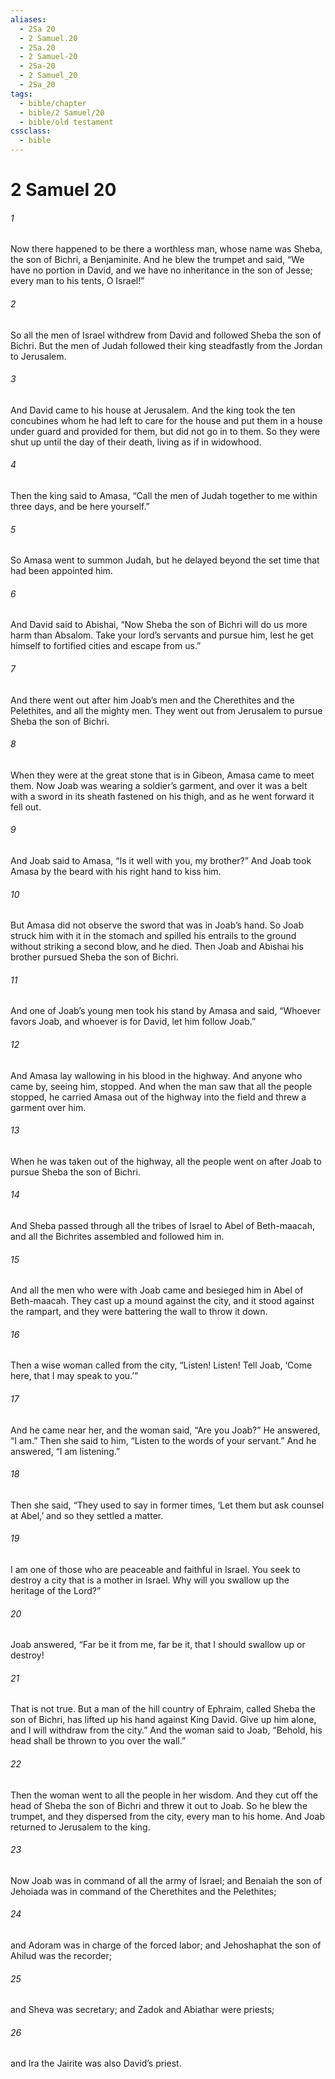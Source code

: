```yaml
---
aliases:
  - 2Sa 20
  - 2 Samuel.20
  - 2Sa.20
  - 2 Samuel-20
  - 2Sa-20
  - 2 Samuel_20
  - 2Sa_20
tags:
  - bible/chapter
  - bible/2 Samuel/20
  - bible/old testament
cssclass:
  - bible
---
```


# 2 Samuel 20

###### 1
Now there happened to be there a worthless man, whose name was Sheba, the son of Bichri, a Benjaminite. And he blew the trumpet and said, “We have no portion in David, and we have no inheritance in the son of Jesse; every man to his tents, O Israel!”
###### 2
So all the men of Israel withdrew from David and followed Sheba the son of Bichri. But the men of Judah followed their king steadfastly from the Jordan to Jerusalem.
###### 3
And David came to his house at Jerusalem. And the king took the ten concubines whom he had left to care for the house and put them in a house under guard and provided for them, but did not go in to them. So they were shut up until the day of their death, living as if in widowhood.
###### 4
Then the king said to Amasa, “Call the men of Judah together to me within three days, and be here yourself.”
###### 5
So Amasa went to summon Judah, but he delayed beyond the set time that had been appointed him.
###### 6
And David said to Abishai, “Now Sheba the son of Bichri will do us more harm than Absalom. Take your lord’s servants and pursue him, lest he get himself to fortified cities and escape from us.”
###### 7
And there went out after him Joab’s men and the Cherethites and the Pelethites, and all the mighty men. They went out from Jerusalem to pursue Sheba the son of Bichri.
###### 8
When they were at the great stone that is in Gibeon, Amasa came to meet them. Now Joab was wearing a soldier’s garment, and over it was a belt with a sword in its sheath fastened on his thigh, and as he went forward it fell out.
###### 9
And Joab said to Amasa, “Is it well with you, my brother?” And Joab took Amasa by the beard with his right hand to kiss him.
###### 10
But Amasa did not observe the sword that was in Joab’s hand. So Joab struck him with it in the stomach and spilled his entrails to the ground without striking a second blow, and he died. Then Joab and Abishai his brother pursued Sheba the son of Bichri.
###### 11
And one of Joab’s young men took his stand by Amasa and said, “Whoever favors Joab, and whoever is for David, let him follow Joab.”
###### 12
And Amasa lay wallowing in his blood in the highway. And anyone who came by, seeing him, stopped. And when the man saw that all the people stopped, he carried Amasa out of the highway into the field and threw a garment over him.
###### 13
When he was taken out of the highway, all the people went on after Joab to pursue Sheba the son of Bichri.
###### 14
And Sheba passed through all the tribes of Israel to Abel of Beth-maacah, and all the Bichrites assembled and followed him in.
###### 15
And all the men who were with Joab came and besieged him in Abel of Beth-maacah. They cast up a mound against the city, and it stood against the rampart, and they were battering the wall to throw it down.
###### 16
Then a wise woman called from the city, “Listen! Listen! Tell Joab, ‘Come here, that I may speak to you.’”
###### 17
And he came near her, and the woman said, “Are you Joab?” He answered, “I am.” Then she said to him, “Listen to the words of your servant.” And he answered, “I am listening.”
###### 18
Then she said, “They used to say in former times, ‘Let them but ask counsel at Abel,’ and so they settled a matter.
###### 19
I am one of those who are peaceable and faithful in Israel. You seek to destroy a city that is a mother in Israel. Why will you swallow up the heritage of the Lord?”
###### 20
Joab answered, “Far be it from me, far be it, that I should swallow up or destroy!
###### 21
That is not true. But a man of the hill country of Ephraim, called Sheba the son of Bichri, has lifted up his hand against King David. Give up him alone, and I will withdraw from the city.” And the woman said to Joab, “Behold, his head shall be thrown to you over the wall.”
###### 22
Then the woman went to all the people in her wisdom. And they cut off the head of Sheba the son of Bichri and threw it out to Joab. So he blew the trumpet, and they dispersed from the city, every man to his home. And Joab returned to Jerusalem to the king.
###### 23
Now Joab was in command of all the army of Israel; and Benaiah the son of Jehoiada was in command of the Cherethites and the Pelethites;
###### 24
and Adoram was in charge of the forced labor; and Jehoshaphat the son of Ahilud was the recorder;
###### 25
and Sheva was secretary; and Zadok and Abiathar were priests;
###### 26
and Ira the Jairite was also David’s priest.



